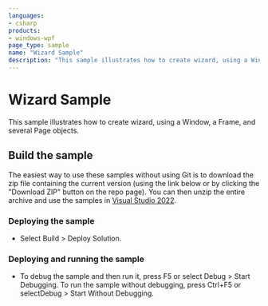 ```yaml
---
languages:
- csharp
products:
- windows-wpf
page_type: sample
name: "Wizard Sample"        
description: "This sample illustrates how to create wizard, using a Window, a Frame, and several Page objects."
---
```

# Wizard Sample
This sample illustrates how to create wizard, using a Window, a Frame, and several Page objects.

## Build the sample
The easiest way to use these samples without using Git is to download the zip file containing the current version (using the link below or by clicking the "Download ZIP" button on the repo page). You can then unzip the entire archive and use the samples in [Visual Studio 2022](https://www.visualstudio.com/wpf-vs).

### Deploying the sample
- Select Build > Deploy Solution. 

### Deploying and running the sample
- To debug the sample and then run it, press F5 or select Debug >  Start Debugging. To run the sample without debugging, press Ctrl+F5 or selectDebug > Start Without Debugging. 


